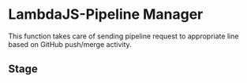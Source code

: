 # LambdaJS-Pipeline Manager
This function takes care of sending pipeline request to appropriate line based on GitHub push/merge activity.

## Stage

